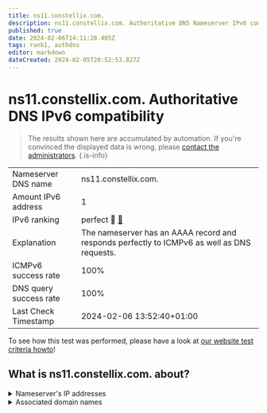 ```yaml
---
title: ns11.constellix.com.
description: ns11.constellix.com. Authoritative DNS Nameserver IPv6 compatibility
published: true
date: 2024-02-06T14:11:28.405Z
tags: rank1, authdns
editor: markdown
dateCreated: 2024-02-05T20:52:53.827Z
---
```


# ns11.constellix.com. Authoritative DNS IPv6 compatibility

> The results shown here are accumulated by automation. If you're convinced the displayed data is wrong, please [contact the administrators](/howto/chat). 
{.is-info}




|   |   |
| - | - |
| Nameserver DNS name | ns11.constellix.com.
| Amount IPv6 address | 1
| IPv6 ranking | perfect :1st_place_medal: [🔗](/howto/ranking) |
| Explanation | The nameserver has an AAAA record and responds perfectly to ICMPv6 as well as DNS requests. |
| ICMPv6 success rate | 100%|
| DNS query success rate | 100% |
| Last Check Timestamp | 2024-02-06 13:52:40+01:00 |

To see how this test was performed, please have a look at [our website test criteria howto](/howto/testcriteria/authdns)!


## What is ns11.constellix.com. about?




<details>
<summary>Nameserver's IP addresses</summary>

2600:180a:1001::1

</details>



<details>
<summary>Associated domain names</summary>

git.kernel.org

www.abbvie.com

www.actavis.com

www.allergan.com

</details>
